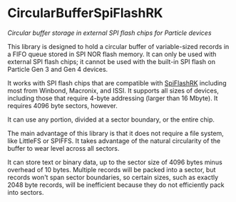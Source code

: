 # CircularBufferSpiFlashRK

*Circular buffer storage in external SPI flash chips for Particle devices*

This library is designed to hold a circular buffer of variable-sized records in a FIFO queue stored 
in SPI NOR flash memory. It can only be used with external SPI flash chips; it cannot be used with the 
built-in SPI flash on Particle Gen 3 and Gen 4 devices.

It works with SPI flash chips that are compatible with [SpiFlashRK](https://github.com/rickkas7/SpiFlashRK)
including most from Winbond, Macronix, and ISSI. It supports all sizes of devices, including those 
that require 4-byte addressing (larger than 16 Mbyte). It requires 4096 byte sectors, however.

It can use any portion, divided at a sector boundary, or the entire chip.

The main advantage of this library is that it does not require a file system, like LittleFS or SPIFFS.
It takes advantage of the natural circularity of the buffer to wear level across all sectors.

It can store text or binary data, up to the sector size of 4096 bytes minus overhead of 10 bytes. Multiple 
records will be packed into a sector, but records won't span sector boundaries, so certain sizes,
such as exactly 2048 byte records, will be inefficient because they do not efficiently pack into
sectors.




